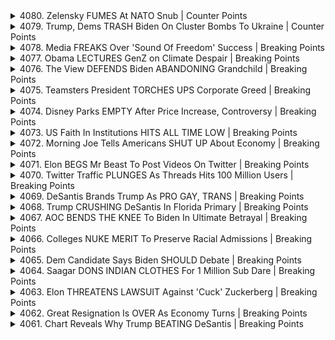<details>
<summary>4080. Zelensky FUMES At NATO Snub | Counter Points</summary><br>

<a href="https://www.youtube.com/watch?v=ILKNAitrhNM" target="_blank">
    <img src="https://img.youtube.com/vi/ILKNAitrhNM/maxresdefault.jpg" 
        alt="[Youtube]" width="200">
</a>

# Zelensky FUMES At NATO Snub | Counter Points


</details>

<details>
<summary>4079. Trump, Dems TRASH Biden On Cluster Bombs To Ukraine | Counter Points</summary><br>

<a href="https://www.youtube.com/watch?v=BsO4H-VZnTA" target="_blank">
    <img src="https://img.youtube.com/vi/BsO4H-VZnTA/maxresdefault.jpg" 
        alt="[Youtube]" width="200">
</a>

# Trump, Dems TRASH Biden On Cluster Bombs To Ukraine | Counter Points


</details>

<details>
<summary>4078. Media FREAKS Over 'Sound Of Freedom' Success | Breaking Points</summary><br>

<a href="https://www.youtube.com/watch?v=xJxUIjRK9sE" target="_blank">
    <img src="https://img.youtube.com/vi/xJxUIjRK9sE/maxresdefault.jpg" 
        alt="[Youtube]" width="200">
</a>

# Media FREAKS Over 'Sound Of Freedom' Success | Breaking Points


</details>

<details>
<summary>4077. Obama LECTURES GenZ on Climate Despair | Breaking Points</summary><br>

<a href="https://www.youtube.com/watch?v=xgopX2V7ZL0" target="_blank">
    <img src="https://img.youtube.com/vi/xgopX2V7ZL0/maxresdefault.jpg" 
        alt="[Youtube]" width="200">
</a>

# Obama LECTURES GenZ on Climate Despair | Breaking Points


</details>

<details>
<summary>4076. The View DEFENDS Biden ABANDONING Grandchild | Breaking Points</summary><br>

<a href="https://www.youtube.com/watch?v=ZRPeSRl9jeo" target="_blank">
    <img src="https://img.youtube.com/vi/ZRPeSRl9jeo/maxresdefault.jpg" 
        alt="[Youtube]" width="200">
</a>

# The View DEFENDS Biden ABANDONING Grandchild | Breaking Points


</details>

<details>
<summary>4075. Teamsters President TORCHES UPS Corporate Greed | Breaking Points</summary><br>

<a href="https://www.youtube.com/watch?v=Rqn5mIXOrHk" target="_blank">
    <img src="https://img.youtube.com/vi/Rqn5mIXOrHk/maxresdefault.jpg" 
        alt="[Youtube]" width="200">
</a>

# Teamsters President TORCHES UPS Corporate Greed | Breaking Points


</details>

<details>
<summary>4074. Disney Parks EMPTY After Price Increase, Controversy | Breaking Points</summary><br>

<a href="https://www.youtube.com/watch?v=Ox4k158Elv8" target="_blank">
    <img src="https://img.youtube.com/vi/Ox4k158Elv8/maxresdefault.jpg" 
        alt="[Youtube]" width="200">
</a>

# Disney Parks EMPTY After Price Increase, Controversy | Breaking Points


</details>

<details>
<summary>4073. US Faith In Institutions HITS ALL TIME LOW | Breaking Points</summary><br>

<a href="https://www.youtube.com/watch?v=qpJ_CjIS3wc" target="_blank">
    <img src="https://img.youtube.com/vi/qpJ_CjIS3wc/maxresdefault.jpg" 
        alt="[Youtube]" width="200">
</a>

# US Faith In Institutions HITS ALL TIME LOW | Breaking Points


</details>

<details>
<summary>4072. Morning Joe Tells Americans SHUT UP About Economy | Breaking Points</summary><br>

<a href="https://www.youtube.com/watch?v=xQj-1nF7TZw" target="_blank">
    <img src="https://img.youtube.com/vi/xQj-1nF7TZw/maxresdefault.jpg" 
        alt="[Youtube]" width="200">
</a>

# Morning Joe Tells Americans SHUT UP About Economy | Breaking Points


</details>

<details>
<summary>4071. Elon BEGS Mr Beast To Post Videos On Twitter | Breaking Points</summary><br>

<a href="https://www.youtube.com/watch?v=lBqZGla6j0k" target="_blank">
    <img src="https://img.youtube.com/vi/lBqZGla6j0k/maxresdefault.jpg" 
        alt="[Youtube]" width="200">
</a>

# Elon BEGS Mr Beast To Post Videos On Twitter | Breaking Points


</details>

<details>
<summary>4070. Twitter Traffic PLUNGES As Threads Hits 100 Million Users | Breaking Points</summary><br>

<a href="https://www.youtube.com/watch?v=IOfRV92mbHM" target="_blank">
    <img src="https://img.youtube.com/vi/IOfRV92mbHM/maxresdefault.jpg" 
        alt="[Youtube]" width="200">
</a>

# Twitter Traffic PLUNGES As Threads Hits 100 Million Users | Breaking Points


</details>

<details>
<summary>4069. DeSantis Brands Trump As PRO GAY, TRANS | Breaking Points</summary><br>

<a href="https://www.youtube.com/watch?v=1QEX3UqidCo" target="_blank">
    <img src="https://img.youtube.com/vi/1QEX3UqidCo/maxresdefault.jpg" 
        alt="[Youtube]" width="200">
</a>

# DeSantis Brands Trump As PRO GAY, TRANS | Breaking Points


</details>

<details>
<summary>4068. Trump CRUSHING DeSantis In Florida Primary | Breaking Points</summary><br>

<a href="https://www.youtube.com/watch?v=b7zBKXBVjlg" target="_blank">
    <img src="https://img.youtube.com/vi/b7zBKXBVjlg/maxresdefault.jpg" 
        alt="[Youtube]" width="200">
</a>

# Trump CRUSHING DeSantis In Florida Primary | Breaking Points


</details>

<details>
<summary>4067. AOC BENDS THE KNEE To Biden In Ultimate Betrayal | Breaking Points</summary><br>

<a href="https://www.youtube.com/watch?v=F9qBH4y9X6Y" target="_blank">
    <img src="https://img.youtube.com/vi/F9qBH4y9X6Y/maxresdefault.jpg" 
        alt="[Youtube]" width="200">
</a>

# AOC BENDS THE KNEE To Biden In Ultimate Betrayal | Breaking Points


</details>

<details>
<summary>4066. Colleges NUKE MERIT To Preserve Racial Admissions | Breaking Points</summary><br>

<a href="https://www.youtube.com/watch?v=T9HvRkw75HQ" target="_blank">
    <img src="https://img.youtube.com/vi/T9HvRkw75HQ/maxresdefault.jpg" 
        alt="[Youtube]" width="200">
</a>

# Colleges NUKE MERIT To Preserve Racial Admissions | Breaking Points


</details>

<details>
<summary>4065. Dem Candidate Says Biden SHOULD Debate | Breaking Points</summary><br>

<a href="https://www.youtube.com/watch?v=kCkLJ4yFEPo" target="_blank">
    <img src="https://img.youtube.com/vi/kCkLJ4yFEPo/maxresdefault.jpg" 
        alt="[Youtube]" width="200">
</a>

# Dem Candidate Says Biden SHOULD Debate | Breaking Points


</details>

<details>
<summary>4064. Saagar DONS INDIAN CLOTHES For 1 Million Sub Dare | Breaking Points</summary><br>

<a href="https://www.youtube.com/watch?v=8iZUFbPda0E" target="_blank">
    <img src="https://img.youtube.com/vi/8iZUFbPda0E/maxresdefault.jpg" 
        alt="[Youtube]" width="200">
</a>

# Saagar DONS INDIAN CLOTHES For 1 Million Sub Dare | Breaking Points


</details>

<details>
<summary>4063. Elon THREATENS LAWSUIT Against 'Cuck' Zuckerberg | Breaking Points</summary><br>

<a href="https://www.youtube.com/watch?v=IiOA_P9Q77Y" target="_blank">
    <img src="https://img.youtube.com/vi/IiOA_P9Q77Y/maxresdefault.jpg" 
        alt="[Youtube]" width="200">
</a>

# Elon THREATENS LAWSUIT Against 'Cuck' Zuckerberg | Breaking Points


</details>

<details>
<summary>4062. Great Resignation Is OVER As Economy Turns | Breaking Points</summary><br>

<a href="https://www.youtube.com/watch?v=Wy0-A3HPtrM" target="_blank">
    <img src="https://img.youtube.com/vi/Wy0-A3HPtrM/maxresdefault.jpg" 
        alt="[Youtube]" width="200">
</a>

# Great Resignation Is OVER As Economy Turns | Breaking Points


</details>

<details>
<summary>4061. Chart Reveals Why Trump BEATING DeSantis | Breaking Points</summary><br>

<a href="https://www.youtube.com/watch?v=1CYU05ferzs" target="_blank">
    <img src="https://img.youtube.com/vi/1CYU05ferzs/maxresdefault.jpg" 
        alt="[Youtube]" width="200">
</a>

# Chart Reveals Why Trump BEATING DeSantis | Breaking Points


</details>

